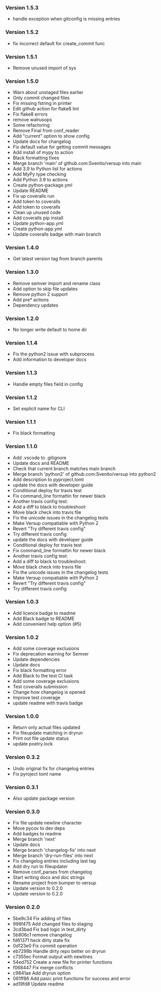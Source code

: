 ### Version 1.5.3
- handle exception when gitconfig is missing entries

### Version 1.5.2
- fix incorrect default for create_commit func

### Version 1.5.1
- Remove unused import of sys

### Version 1.5.0
- Warn about unstaged files earlier
- Only commit changed files
- Fix missing fstring in printer
- Edit github action for flake8 lint
- Fix flake8 errors
- remove walrusops
- Some refactoring
- Remove Final from conf_reader
- Add "current" option to show config
- Update docs for changelog
- Fix default value for getting commit messages
- Add install of mypy to action
- Black formatting fixes
- Merge branch 'main' of github.com:Svenito/versup into main
- Add 3.9 to Python list for actions
- Add MyPy type checking
- Add Python 3.9 to actions
- Create python-package.yml
- Update README
- Fix up coveralls run
- Add token to coveralls
- Add token to coveralls
- Clean up unused code
- Add coveralls pip install
- Update python-app.yml
- Create python-app.yml
- Update coveralls badge with main branch

### Version 1.4.0
- Get latest version tag from branch parents

### Version 1.3.0
- Remove semver import and rename class
- Add option to skip file updates
- Remove python 2 support
- Add pre* actions
- Dependency updates

### Version 1.2.0
- No longer write default to home dir

### Version 1.1.4
- Fix the python2 issue with subprocess
- Add information to developer docs

### Version 1.1.3
- Handle empty files field in config

### Version 1.1.2
- Set explicit name for CLI

### Version 1.1.1
- Fix black formatting

### Version 1.1.0
- Add .vscode to .gitignore
- Update docs and README
- Check that current branch matches main branch
- Merge branch 'python2' of github.com:Svenito/versup into python2
- Add description to pyproject.toml
- update the docs with developer guide
- Conditional deploy for travis test
- Fix command_line formattin for newer black
- Another travis config test:
- Add a diff to black to troubleshoot:
- Move black check into travis file
- Fix the unicode issues in the changelog tests
- Make Versup compatiable with Python 2
- Revert "Try different travis config"
- Try different travis config
- update the docs with developer guide
- Conditional deploy for travis test
- Fix command_line formattin for newer black
- Another travis config test:
- Add a diff to black to troubleshoot:
- Move black check into travis file
- Fix the unicode issues in the changelog tests
- Make Versup compatiable with Python 2
- Revert "Try different travis config"
- Try different travis config

### Version 1.0.3
- Add licence badge to readme
- Add Black badge to README
- Add convenient help option (#5)

### Version 1.0.2
- Add some coverage exclusions
- Fix deprecation warning for Semver
- Update dependencies
- Update docs
- Fix black formatting error
- Add Black to the test CI task
- Add some coverage exclusions
- Test coveralls submission
- Change how changelog is opened
- Improve test coverage
- update readme with travis badge

### Version 1.0.0
- Return only actual files updated
- Fix fileupdate matching in dryrun
- Print out file update status
- update poetry.lock

### Version 0.3.2
- Undo original fix for changelog entries
- Fix pyroject toml name

### Version 0.3.1
- Also update package version

### Version 0.3.0
- Fix file update newline character
- Move pycov to dev deps
- Add badges to readme
- Merge branch 'next'
- Update docs
- Merge branch 'changelog-fix' into next
- Merge branch 'dry-run-files' into next
- Fix changelog entries including last tag
- Add dry run to fileupdater
- Remove conf_parses from changelog
- Start writing docs and doc strings
- Rename project from bumper to versup
- Update version to 0.2.0
- Update version to 0.2.0

### Version 0.2.0
- 5be9c34 Fix adding of files
- 998f475 Add changed files to staging
- 3cd3bad Fix bad logic in test_dirty
- 5b806c1 remove changelog
- fd61371 heck dirty state fix
- 0d123e0 Fix commit operation
- eb7298b Handle dirty repo better on dryrun
- c7355ec Format output with newlines
- 54ed752 Create a new file for printer functions
- f068447 Fix merge conflicts
- c9841ae Add dryrun option
- 061ff86 Add pasic print functions for success and error
- ad19fd8 Update readme

